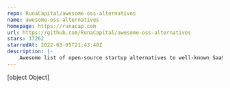 ```yaml
---
repo: RunaCapital/awesome-oss-alternatives
name: awesome-oss-alternatives
homepage: https://runacap.com
url: https://github.com/RunaCapital/awesome-oss-alternatives
stars: 17262
starredAt: 2022-03-05T21:43:40Z
description: |-
    Awesome list of open-source startup alternatives to well-known SaaS products 🚀
---
```


[object Object]
